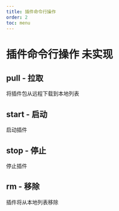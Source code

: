 ```yaml
---
title: 插件命令行操作
order: 2
toc: menu
---
```


# 插件命令行操作 <Badge>未实现</Badge>

## pull - 拉取

将插件包从远程下载到本地列表

## start - 启动

启动插件

## stop - 停止

停止插件

## rm - 移除

插件将从本地列表移除